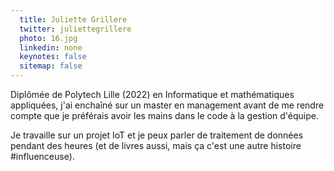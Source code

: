 ```yaml
---
  title: Juliette Grillere
  twitter: juliettegrillere
  photo: 16.jpg
  linkedin: none
  keynotes: false
  sitemap: false
---
```

Diplômée de Polytech Lille (2022) en Informatique et mathématiques appliquées, j'ai enchaîné sur un master en management avant de me rendre compte que je préférais avoir les mains dans le code à la gestion d'équipe.

Je travaille sur un projet IoT et je peux parler de traitement de données pendant des heures (et de livres aussi, mais ça c'est une autre histoire #influenceuse).
